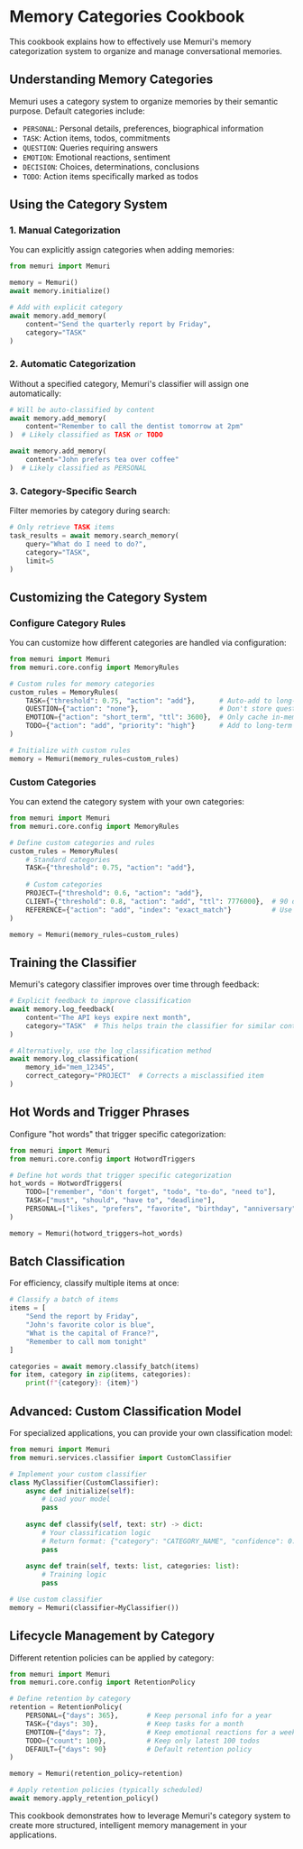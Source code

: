 # Memory Categories Cookbook

This cookbook explains how to effectively use Memuri's memory categorization system to organize and manage conversational memories.

## Understanding Memory Categories

Memuri uses a category system to organize memories by their semantic purpose. Default categories include:

- `PERSONAL`: Personal details, preferences, biographical information
- `TASK`: Action items, todos, commitments
- `QUESTION`: Queries requiring answers
- `EMOTION`: Emotional reactions, sentiment 
- `DECISION`: Choices, determinations, conclusions
- `TODO`: Action items specifically marked as todos

## Using the Category System

### 1. Manual Categorization

You can explicitly assign categories when adding memories:

```python
from memuri import Memuri

memory = Memuri()
await memory.initialize()

# Add with explicit category
await memory.add_memory(
    content="Send the quarterly report by Friday",
    category="TASK"
)
```

### 2. Automatic Categorization

Without a specified category, Memuri's classifier will assign one automatically:

```python
# Will be auto-classified by content
await memory.add_memory(
    content="Remember to call the dentist tomorrow at 2pm"
)  # Likely classified as TASK or TODO

await memory.add_memory(
    content="John prefers tea over coffee"
)  # Likely classified as PERSONAL
```

### 3. Category-Specific Search

Filter memories by category during search:

```python
# Only retrieve TASK items
task_results = await memory.search_memory(
    query="What do I need to do?",
    category="TASK",
    limit=5
)
```

## Customizing the Category System

### Configure Category Rules

You can customize how different categories are handled via configuration:

```python
from memuri import Memuri
from memuri.core.config import MemoryRules

# Custom rules for memory categories
custom_rules = MemoryRules(
    TASK={"threshold": 0.75, "action": "add"},      # Auto-add to long-term if confidence >= 0.75
    QUESTION={"action": "none"},                    # Don't store questions
    EMOTION={"action": "short_term", "ttl": 3600},  # Only cache in-memory for 1 hour
    TODO={"action": "add", "priority": "high"}      # Add to long-term with high priority
)

# Initialize with custom rules
memory = Memuri(memory_rules=custom_rules)
```

### Custom Categories

You can extend the category system with your own categories:

```python
from memuri import Memuri
from memuri.core.config import MemoryRules

# Define custom categories and rules
custom_rules = MemoryRules(
    # Standard categories
    TASK={"threshold": 0.75, "action": "add"},
    
    # Custom categories
    PROJECT={"threshold": 0.6, "action": "add"},
    CLIENT={"threshold": 0.8, "action": "add", "ttl": 7776000},  # 90 days retention
    REFERENCE={"action": "add", "index": "exact_match"}          # Use exact matching for references
)

memory = Memuri(memory_rules=custom_rules)
```

## Training the Classifier

Memuri's category classifier improves over time through feedback:

```python
# Explicit feedback to improve classification
await memory.log_feedback(
    content="The API keys expire next month",
    category="TASK"  # This helps train the classifier for similar content
)

# Alternatively, use the log_classification method
await memory.log_classification(
    memory_id="mem_12345",
    correct_category="PROJECT"  # Corrects a misclassified item
)
```

## Hot Words and Trigger Phrases

Configure "hot words" that trigger specific categorization:

```python
from memuri import Memuri
from memuri.core.config import HotwordTriggers

# Define hot words that trigger specific categorization
hot_words = HotwordTriggers(
    TODO=["remember", "don't forget", "todo", "to-do", "need to"],
    TASK=["must", "should", "have to", "deadline"],
    PERSONAL=["likes", "prefers", "favorite", "birthday", "anniversary"]
)

memory = Memuri(hotword_triggers=hot_words)
```

## Batch Classification

For efficiency, classify multiple items at once:

```python
# Classify a batch of items
items = [
    "Send the report by Friday",
    "John's favorite color is blue",
    "What is the capital of France?",
    "Remember to call mom tonight"
]

categories = await memory.classify_batch(items)
for item, category in zip(items, categories):
    print(f"{category}: {item}")
```

## Advanced: Custom Classification Model

For specialized applications, you can provide your own classification model:

```python
from memuri import Memuri
from memuri.services.classifier import CustomClassifier

# Implement your custom classifier
class MyClassifier(CustomClassifier):
    async def initialize(self):
        # Load your model
        pass
        
    async def classify(self, text: str) -> dict:
        # Your classification logic
        # Return format: {"category": "CATEGORY_NAME", "confidence": 0.95}
        pass
        
    async def train(self, texts: list, categories: list):
        # Training logic
        pass

# Use custom classifier
memory = Memuri(classifier=MyClassifier())
```

## Lifecycle Management by Category

Different retention policies can be applied by category:

```python
from memuri import Memuri
from memuri.core.config import RetentionPolicy

# Define retention by category
retention = RetentionPolicy(
    PERSONAL={"days": 365},       # Keep personal info for a year
    TASK={"days": 30},            # Keep tasks for a month
    EMOTION={"days": 7},          # Keep emotional reactions for a week
    TODO={"count": 100},          # Keep only latest 100 todos
    DEFAULT={"days": 90}          # Default retention policy
)

memory = Memuri(retention_policy=retention)

# Apply retention policies (typically scheduled)
await memory.apply_retention_policy()
```

This cookbook demonstrates how to leverage Memuri's category system to create more structured, intelligent memory management in your applications. 